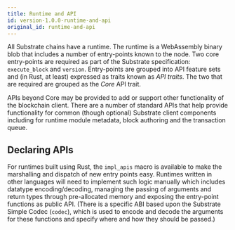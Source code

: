 ```yaml
---
title: Runtime and API
id: version-1.0.0-runtime-and-api
original_id: runtime-and-api
---
```

All Substrate chains have a runtime. The runtime is a WebAssembly binary blob that includes a number of entry-points known to the node. Two core entry-points are required as part of the Substrate specification: `execute_block` and `version`. Entry-points are grouped into API feature sets and (in Rust, at least) expressed as traits known as *API traits*. The two that are required are grouped as the *Core* API trait.

APIs beyond Core may be provided to add or support other functionality of the blockchain client. There are a number of standard APIs that help provide functionality for common (though optional) Substrate client components including for runtime module metadata, block authoring and the transaction queue.

## Declaring APIs

For runtimes built using Rust, the `impl_apis` macro is available to make the marshalling and dispatch of new entry points easy. Runtimes written in other languages will need to implement such logic manually which includes datatype encoding/decoding, managing the passing of arguments and return types through pre-allocated memory and exposing the entry-point functions as public API. (There is a specific ABI based upon the Substrate Simple Codec (`codec`), which is used to encode and decode the arguments for these functions and specify where and how they should be passed.)
